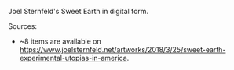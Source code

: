 Joel Sternfeld's Sweet Earth in digital form.

Sources:

* ~8 items are available on https://www.joelsternfeld.net/artworks/2018/3/25/sweet-earth-experimental-utopias-in-america. 
